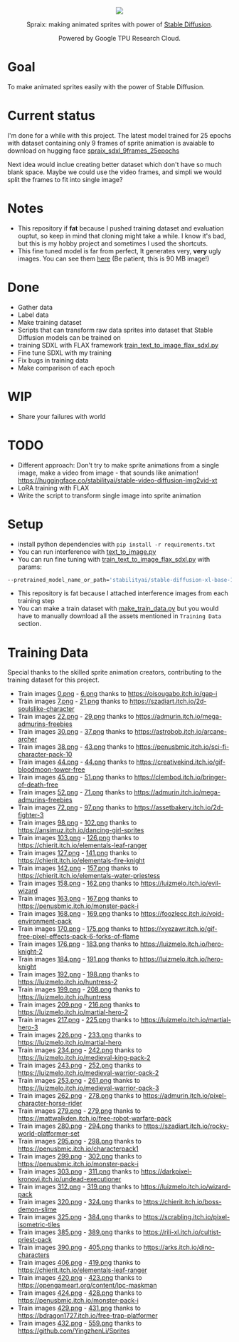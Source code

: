 <div align="center">
  
![](https://raw.githubusercontent.com/PawKanarek/spraix/main/logo_spraix.jpeg) 

Spraix: making animated sprites with power of [Stable Diffusion](https://stability.ai/stable-diffusion).

Powered by Google TPU Research Cloud. 
</div>

# Goal 
To make animated sprites easily with the power of Stable Diffusion.

# Current status 
I'm done for a while with this project. 
The latest model trained for 25 epochs with dataset containing only 9 frames of sprite animation is avaiable to download on hugging face [spraix_sdxl_9frames_25epochs](https://huggingface.co/pawkanarek/spraix_sdxl_9frames_25epochs)

Next idea would inclue creating better dataset which don't have so much blank space. Maybe we could use the video frames, and simpli we would split the frames to fit into single image? 


# Notes
- This repository if __fat__ because I pushed training dataset and evaluation ouptut, so keep in mind that cloning might take a while. I know it's bad, but this is my hobby project and sometimes I used the shortcuts. 
- This fine tuned model is far from perfect, It generates very, **very** ugly images. You can see them [here](https://github.com/PawKanarek/spraix/blob/48d8c209a359622e6db56e6d555667ac466dc952/output/sdxl-base-flax/sdxl_best_96_32.png) (Be patient, this is 90 MB image!)


# Done
- Gather data
- Label data
- Make training dataset
- Scripts that can transform raw data sprites into dataset that Stable Diffusion models can be trained on
- training SDXL with FLAX framework [train_text_to_image_flax_sdxl.py](https://github.com/PawKanarek/spraix/blob/main/train_text_to_image_flax_sdxl.py)
- Fine tune SDXL with my training
- Fix bugs in training data
- Make comparison of each epoch

# WIP 
- Share your failures with world

# TODO
- Different approach: Don't try to make sprite animations from a single image, make a video from image - that sounds like animation! https://huggingface.co/stabilityai/stable-video-diffusion-img2vid-xt 
- LoRA training with FLAX
- Write the script to transform single image into sprite animation

# Setup
- install python dependencies with `pip install -r requirements.txt`
- You can run interference with [text_to_image.py](https://github.com/PawKanarek/spraix/blob/main/text_to_image.py)
- You can run fine tuning with [train_text_to_image_flax_sdxl.py](https://github.com/PawKanarek/spraix/blob/main/train_text_to_image_flax_sdxl.py) with params:
```bash 
--pretrained_model_name_or_path='stabilityai/stable-diffusion-xl-base-1.0' --train_data_dir='train_data_1024_best_96/' --resolution=1024 --center_crop --train_batch_size=4 --mixed_precision='bf16' --num_train_epochs=16 --learning_rate=1e-05 --max_grad_norm=1 --output_dir='spraix_sdxl_best_96_16'
```
- This repository is fat because I attached interference images from each training step
- You can make a train dataset with [make_train_data.py](https://github.com/PawKanarek/spraix/blob/main/make_train_data.py) but you would have to manually download all the assets mentioned in `Training Data` section.

# Training Data
Special thanks to the skilled sprite animation creators, contributing to the training dataset for this project.

- Train images [0.png](train_data_1024/images/0.png) - [6.png](train_data_1024/images/6.png) thanks to https://oisougabo.itch.io/gap-i 
- Train images [7.png](train_data_1024/images/7.png) - [21.png](train_data_1024/images/21.png) thanks to https://szadiart.itch.io/2d-soulslike-character 
- Train images [22.png](train_data_1024/images/22.png) - [29.png](train_data_1024/images/29.png) thanks to https://admurin.itch.io/mega-admurins-freebies 
- Train images [30.png](train_data_1024/images/30.png) - [37.png](train_data_1024/images/37.png) thanks to https://astrobob.itch.io/arcane-archer 
- Train images [38.png](train_data_1024/images/38.png) - [43.png](train_data_1024/images/43.png) thanks to https://penusbmic.itch.io/sci-fi-character-pack-10 
- Train images [44.png](train_data_1024/images/44.png) - [44.png](train_data_1024/images/44.png) thanks to https://creativekind.itch.io/gif-bloodmoon-tower-free 
- Train images [45.png](train_data_1024/images/45.png) - [51.png](train_data_1024/images/51.png) thanks to https://clembod.itch.io/bringer-of-death-free 
- Train images [52.png](train_data_1024/images/52.png) - [71.png](train_data_1024/images/71.png) thanks to https://admurin.itch.io/mega-admurins-freebies 
- Train images [72.png](train_data_1024/images/72.png) - [97.png](train_data_1024/images/97.png) thanks to https://assetbakery.itch.io/2d-fighter-3 
- Train images [98.png](train_data_1024/images/98.png) - [102.png](train_data_1024/images/102.png) thanks to https://ansimuz.itch.io/dancing-girl-sprites 
- Train images [103.png](train_data_1024/images/103.png) - [126.png](train_data_1024/images/126.png) thanks to https://chierit.itch.io/elementals-leaf-ranger 
- Train images [127.png](train_data_1024/images/127.png) - [141.png](train_data_1024/images/141.png) thanks to https://chierit.itch.io/elementals-fire-knight 
- Train images [142.png](train_data_1024/images/142.png) - [157.png](train_data_1024/images/157.png) thanks to https://chierit.itch.io/elementals-water-priestess 
- Train images [158.png](train_data_1024/images/158.png) - [162.png](train_data_1024/images/162.png) thanks to https://luizmelo.itch.io/evil-wizard 
- Train images [163.png](train_data_1024/images/163.png) - [167.png](train_data_1024/images/167.png) thanks to https://penusbmic.itch.io/monster-pack-i 
- Train images [168.png](train_data_1024/images/168.png) - [169.png](train_data_1024/images/169.png) thanks to https://foozlecc.itch.io/void-environment-pack 
- Train images [170.png](train_data_1024/images/170.png) - [175.png](train_data_1024/images/175.png) thanks to https://xyezawr.itch.io/gif-free-pixel-effects-pack-6-forks-of-flame 
- Train images [176.png](train_data_1024/images/176.png) - [183.png](train_data_1024/images/183.png) thanks to https://luizmelo.itch.io/hero-knight-2 
- Train images [184.png](train_data_1024/images/184.png) - [191.png](train_data_1024/images/191.png) thanks to https://luizmelo.itch.io/hero-knight 
- Train images [192.png](train_data_1024/images/192.png) - [198.png](train_data_1024/images/198.png) thanks to https://luizmelo.itch.io/huntress-2 
- Train images [199.png](train_data_1024/images/199.png) - [208.png](train_data_1024/images/208.png) thanks to https://luizmelo.itch.io/huntress 
- Train images [209.png](train_data_1024/images/209.png) - [216.png](train_data_1024/images/216.png) thanks to https://luizmelo.itch.io/martial-hero-2 
- Train images [217.png](train_data_1024/images/217.png) - [225.png](train_data_1024/images/225.png) thanks to https://luizmelo.itch.io/martial-hero-3 
- Train images [226.png](train_data_1024/images/226.png) - [233.png](train_data_1024/images/233.png) thanks to https://luizmelo.itch.io/martial-hero 
- Train images [234.png](train_data_1024/images/234.png) - [242.png](train_data_1024/images/242.png) thanks to https://luizmelo.itch.io/medieval-king-pack-2 
- Train images [243.png](train_data_1024/images/243.png) - [252.png](train_data_1024/images/252.png) thanks to https://luizmelo.itch.io/medieval-warrior-pack-2 
- Train images [253.png](train_data_1024/images/253.png) - [261.png](train_data_1024/images/261.png) thanks to https://luizmelo.itch.io/medieval-warrior-pack-3 
- Train images [262.png](train_data_1024/images/262.png) - [278.png](train_data_1024/images/278.png) thanks to https://admurin.itch.io/pixel-character-horse-rider 
- Train images [279.png](train_data_1024/images/279.png) - [279.png](train_data_1024/images/279.png) thanks to https://mattwalkden.itch.io/free-robot-warfare-pack 
- Train images [280.png](train_data_1024/images/280.png) - [294.png](train_data_1024/images/294.png) thanks to https://szadiart.itch.io/rocky-world-platformer-set 
- Train images [295.png](train_data_1024/images/295.png) - [298.png](train_data_1024/images/298.png) thanks to https://penusbmic.itch.io/characterpack1 
- Train images [299.png](train_data_1024/images/299.png) - [302.png](train_data_1024/images/302.png) thanks to https://penusbmic.itch.io/monster-pack-i 
- Train images [303.png](train_data_1024/images/303.png) - [311.png](train_data_1024/images/311.png) thanks to https://darkpixel-kronovi.itch.io/undead-executioner 
- Train images [312.png](train_data_1024/images/312.png) - [319.png](train_data_1024/images/319.png) thanks to https://luizmelo.itch.io/wizard-pack 
- Train images [320.png](train_data_1024/images/320.png) - [324.png](train_data_1024/images/324.png) thanks to https://chierit.itch.io/boss-demon-slime 
- Train images [325.png](train_data_1024/images/325.png) - [384.png](train_data_1024/images/384.png) thanks to https://scrabling.itch.io/pixel-isometric-tiles 
- Train images [385.png](train_data_1024/images/385.png) - [389.png](train_data_1024/images/389.png) thanks to https://rili-xl.itch.io/cultist-priest-pack 
- Train images [390.png](train_data_1024/images/390.png) - [405.png](train_data_1024/images/405.png) thanks to https://arks.itch.io/dino-characters 
- Train images [406.png](train_data_1024/images/406.png) - [419.png](train_data_1024/images/419.png) thanks to https://chierit.itch.io/elementals-leaf-ranger 
- Train images [420.png](train_data_1024/images/420.png) - [423.png](train_data_1024/images/423.png) thanks to https://opengameart.org/content/lpc-maskman 
- Train images [424.png](train_data_1024/images/424.png) - [428.png](train_data_1024/images/428.png) thanks to https://penusbmic.itch.io/monster-pack-i 
- Train images [429.png](train_data_1024/images/429.png) - [431.png](train_data_1024/images/431.png) thanks to https://bdragon1727.itch.io/free-trap-platformer 
- Train images [432.png](train_data_1024/images/432.png) - [559.png](train_data_1024/images/559.png) thanks to https://github.com/YingzhenLi/Sprites 



